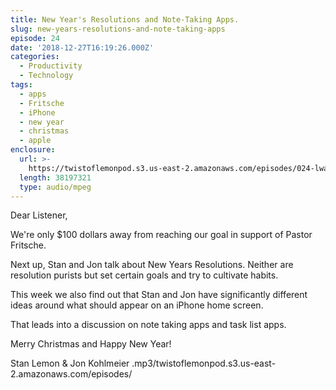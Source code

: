 ```yaml
---
title: New Year's Resolutions and Note-Taking Apps.
slug: new-years-resolutions-and-note-taking-apps
episode: 24
date: '2018-12-27T16:19:26.000Z'
categories:
  - Productivity
  - Technology
tags:
  - apps
  - Fritsche
  - iPhone
  - new year
  - christmas
  - apple
enclosure:
  url: >-
    https://twistoflemonpod.s3.us-east-2.amazonaws.com/episodes/024-lwatol-20181227.mp3 
  length: 38197321
  type: audio/mpeg
---
```


Dear Listener,

We're only $100 dollars away from reaching our goal in support of Pastor Fritsche.

Next up, Stan and Jon talk about New Years Resolutions. Neither are resolution purists but set certain goals and try to cultivate habits.

This week we also find out that Stan and Jon have significantly different ideas around what should appear on an iPhone home screen.

That leads into a discussion on note taking apps and task list apps.

Merry Christmas and Happy New Year!

Stan Lemon & Jon Kohlmeier
.mp3/twistoflemonpod.s3.us-east-2.amazonaws.com/episodes/
